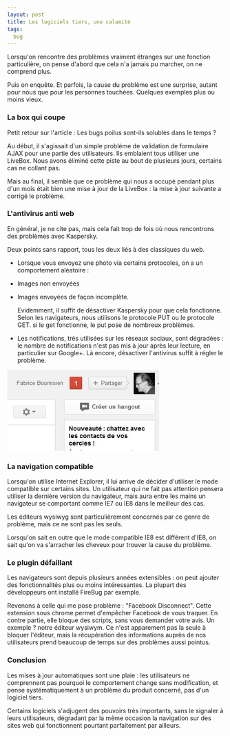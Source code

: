 ```yaml
---
layout: post
title: Les logiciels tiers, une calamité
tags:
  bug
---
```


Lorsqu'on rencontre des problèmes vraiment étranges sur une fonction particulière, on pense d'abord que cela n'a jamais pu marcher, on ne comprend plus.

Puis on enquête. Et parfois, la cause du problème est une surprise, autant pour nous que pour les personnes touchées. Quelques exemples plus ou moins vieux.

### La box qui coupe

Petit retour sur l'article : Les bugs poilus sont-ils solubles dans le temps ?

Au début, il s'agissait d'un simple problème de validation de formulaire AJAX pour une partie des utilisateurs. Ils emblaient tous utiliser une LiveBox. Nous avons éliminé cette piste au bout de plusieurs jours, certains cas ne collant pas.

Mais au final, il semble que ce problème qui nous a occupé pendant plus d'un mois était bien une mise à jour de la LiveBox : la mise à jour suivante a corrigé le problème.

### L'antivirus anti web

En général, je ne cite pas, mais cela fait trop de fois où nous rencontrons des problèmes avec Kaspersky.

Deux points sans rapport, tous les deux liés à des classiques du web.

* Lorsque vous envoyez une photo via certains protocoles, on a un comportement aléatoire :
 * Images non envoyées
 * Images envoyées de façon incomplète.

	Evidemment, il suffit de désactiver Kaspersky pour que cela fonctionne. Selon les navigateurs, nous utilisons le protocole PUT ou le protocole GET. si le get fonctionne, le put pose de nombreux problèmes.
* Les notifications, très utilisées sur les réseaux sociaux, sont dégradées : le nombre de notifications n'est pas mis à jour après leur lecture, en particulier sur Google+. Là encore, désactiver l'antivirus suffit à régler le problème.

![Toutes les notifications ont été lues, et pourtant](/public/pictures/2012/bug-kaspersky-notif.jpg "")

### La navigation compatible

Lorsqu'on utilise Internet Explorer, il lui arrive de décider d'utiliser le mode compatible sur certains sites. Un utilisateur qui ne fait pas attention pensera utiliser la dernière version du navigateur, mais aura entre les mains un navigateur se comportant comme IE7 ou IE8 dans le meilleur des cas.

Les éditeurs wysiwyg sont particulièrement concernés par ce genre de problème, mais ce ne sont pas les seuls.

Lorsqu'on sait en outre que le mode compatible IE8 est différent d'IE8, on sait qu'on va s'arracher les cheveux pour trouver la cause du problème.

### Le plugin défaillant

Les navigateurs sont depuis plusieurs années extensibles : on peut ajouter des fonctionnalités plus ou moins intéressantes. La plupart des développeurs ont installé FireBug par exemple.

Revenons à celle qui me pose problème : "Facebook Disconnect". Cette extension sous chrome permet d'empêcher Facebook de vous traquer. En contre partie, elle bloque des scripts, sans vous demander votre avis. Un exemple ? notre éditeur wysiwym. Ce n'est apparement pas la seule à bloquer l'éditeur, mais la récupération des informations auprès de nos utilisateurs prend beaucoup de temps sur des problèmes aussi pointus.

### Conclusion

Les mises à jour automatiques sont une plaie : les utilisateurs ne comprennent pas pourquoi le comportement change sans modification, et pense systématiquement à un problème du produit concerné, pas d'un logiciel tiers.

Certains logiciels s'adjugent des pouvoirs très importants, sans le signaler à leurs utilisateurs, dégradant par la même occasion la navigation sur des sites web qui fonctionnent pourtant parfaitement par ailleurs.
